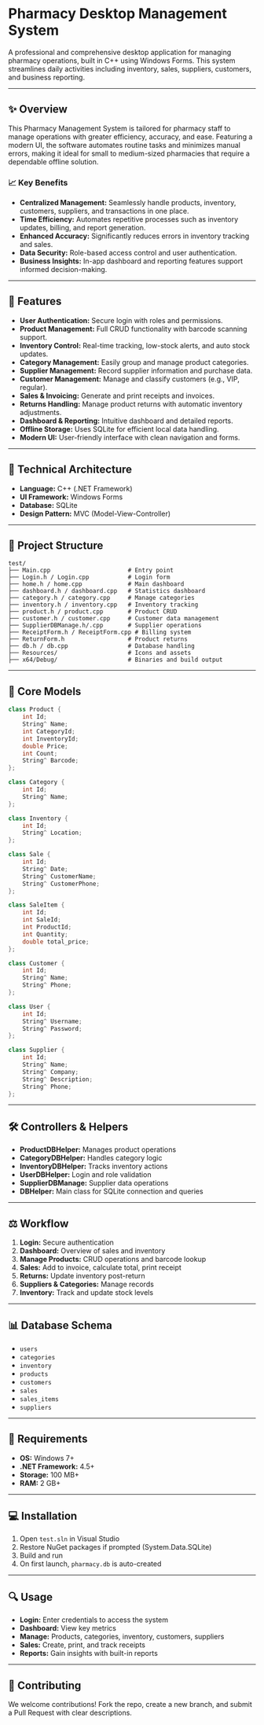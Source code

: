 # Pharmacy Desktop Management System

A professional and comprehensive desktop application for managing pharmacy operations, built in C++ using Windows Forms. This system streamlines daily activities including inventory, sales, suppliers, customers, and business reporting.

---

## ✨ Overview

This Pharmacy Management System is tailored for pharmacy staff to manage operations with greater efficiency, accuracy, and ease. Featuring a modern UI, the software automates routine tasks and minimizes manual errors, making it ideal for small to medium-sized pharmacies that require a dependable offline solution.

### 📈 Key Benefits

* **Centralized Management:** Seamlessly handle products, inventory, customers, suppliers, and transactions in one place.
* **Time Efficiency:** Automates repetitive processes such as inventory updates, billing, and report generation.
* **Enhanced Accuracy:** Significantly reduces errors in inventory tracking and sales.
* **Data Security:** Role-based access control and user authentication.
* **Business Insights:** In-app dashboard and reporting features support informed decision-making.

---

## 📝 Features

* **User Authentication:** Secure login with roles and permissions.
* **Product Management:** Full CRUD functionality with barcode scanning support.
* **Inventory Control:** Real-time tracking, low-stock alerts, and auto stock updates.
* **Category Management:** Easily group and manage product categories.
* **Supplier Management:** Record supplier information and purchase data.
* **Customer Management:** Manage and classify customers (e.g., VIP, regular).
* **Sales & Invoicing:** Generate and print receipts and invoices.
* **Returns Handling:** Manage product returns with automatic inventory adjustments.
* **Dashboard & Reporting:** Intuitive dashboard and detailed reports.
* **Offline Storage:** Uses SQLite for efficient local data handling.
* **Modern UI:** User-friendly interface with clean navigation and forms.

---

## 🔧 Technical Architecture

* **Language:** C++ (.NET Framework)
* **UI Framework:** Windows Forms
* **Database:** SQLite
* **Design Pattern:** MVC (Model-View-Controller)

---

## 📂 Project Structure

```
test/
├── Main.cpp                      # Entry point
├── Login.h / Login.cpp           # Login form
├── home.h / home.cpp             # Main dashboard
├── dashboard.h / dashboard.cpp   # Statistics dashboard
├── category.h / category.cpp     # Manage categories
├── inventory.h / inventory.cpp   # Inventory tracking
├── product.h / product.cpp       # Product CRUD
├── customer.h / customer.cpp     # Customer data management
├── SupplierDBManage.h/.cpp       # Supplier operations
├── ReceiptForm.h / ReceiptForm.cpp # Billing system
├── ReturnForm.h                  # Product returns
├── db.h / db.cpp                 # Database handling
├── Resources/                    # Icons and assets
├── x64/Debug/                    # Binaries and build output
```

---

## 📅 Core Models

```cpp
class Product {
    int Id;
    String^ Name;
    int CategoryId;
    int InventoryId;
    double Price;
    int Count;
    String^ Barcode;
};

class Category {
    int Id;
    String^ Name;
};

class Inventory {
    int Id;
    String^ Location;
};

class Sale {
    int Id;
    String^ Date;
    String^ CustomerName;
    String^ CustomerPhone;
};

class SaleItem {
    int Id;
    int SaleId;
    int ProductId;
    int Quantity;
    double total_price;
};

class Customer {
    int Id;
    String^ Name;
    String^ Phone;
};

class User {
    int Id;
    String^ Username;
    String^ Password;
};

class Supplier {
    int Id;
    String^ Name;
    String^ Company;
    String^ Description;
    String^ Phone;
};
```

---

## 🛠️ Controllers & Helpers

* **ProductDBHelper:** Manages product operations
* **CategoryDBHelper:** Handles category logic
* **InventoryDBHelper:** Tracks inventory actions
* **UserDBHelper:** Login and role validation
* **SupplierDBManage:** Supplier data operations
* **DBHelper:** Main class for SQLite connection and queries

---

## ⚖️ Workflow

1. **Login:** Secure authentication
2. **Dashboard:** Overview of sales and inventory
3. **Manage Products:** CRUD operations and barcode lookup
4. **Sales:** Add to invoice, calculate total, print receipt
5. **Returns:** Update inventory post-return
6. **Suppliers & Categories:** Manage records
7. **Inventory:** Track and update stock levels

---

## 📊 Database Schema

* `users`
* `categories`
* `inventory`
* `products`
* `customers`
* `sales`
* `sales_items`
* `suppliers`

---

## 📅 Requirements

* **OS:** Windows 7+
* **.NET Framework:** 4.5+
* **Storage:** 100 MB+
* **RAM:** 2 GB+

---

## 💻 Installation

1. Open `test.sln` in Visual Studio
2. Restore NuGet packages if prompted (System.Data.SQLite)
3. Build and run
4. On first launch, `pharmacy.db` is auto-created

---

## 🔍 Usage

* **Login:** Enter credentials to access the system
* **Dashboard:** View key metrics
* **Manage:** Products, categories, inventory, customers, suppliers
* **Sales:** Create, print, and track receipts
* **Reports:** Gain insights with built-in reports

---

## 👥 Contributing

We welcome contributions! Fork the repo, create a new branch, and submit a Pull Request with clear descriptions.
